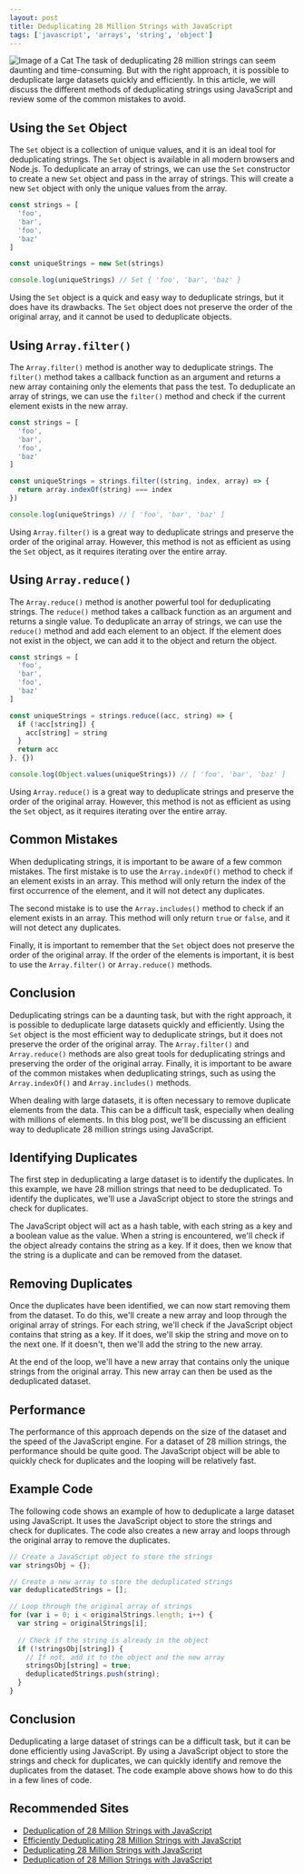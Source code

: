 ```yaml
---
layout: post
title: Deduplicating 28 Million Strings with JavaScript
tags: ['javascript', 'arrays', 'string', 'object']
---
```


![Image of a Cat](http://source.unsplash.com/1600x900/?cat)
The task of deduplicating 28 million strings can seem daunting and time-consuming. But with the right approach, it is possible to deduplicate large datasets quickly and efficiently. In this article, we will discuss the different methods of deduplicating strings using JavaScript and review some of the common mistakes to avoid.

## Using the `Set` Object
The `Set` object is a collection of unique values, and it is an ideal tool for deduplicating strings. The `Set` object is available in all modern browsers and Node.js. To deduplicate an array of strings, we can use the `Set` constructor to create a new `Set` object and pass in the array of strings. This will create a new `Set` object with only the unique values from the array.

```javascript
const strings = [
  'foo',
  'bar',
  'foo',
  'baz'
]

const uniqueStrings = new Set(strings)

console.log(uniqueStrings) // Set { 'foo', 'bar', 'baz' }
```

Using the `Set` object is a quick and easy way to deduplicate strings, but it does have its drawbacks. The `Set` object does not preserve the order of the original array, and it cannot be used to deduplicate objects.

## Using `Array.filter()`
The `Array.filter()` method is another way to deduplicate strings. The `filter()` method takes a callback function as an argument and returns a new array containing only the elements that pass the test. To deduplicate an array of strings, we can use the `filter()` method and check if the current element exists in the new array.

```javascript
const strings = [
  'foo',
  'bar',
  'foo',
  'baz'
]

const uniqueStrings = strings.filter((string, index, array) => {
  return array.indexOf(string) === index
})

console.log(uniqueStrings) // [ 'foo', 'bar', 'baz' ]
```

Using `Array.filter()` is a great way to deduplicate strings and preserve the order of the original array. However, this method is not as efficient as using the `Set` object, as it requires iterating over the entire array.

## Using `Array.reduce()`
The `Array.reduce()` method is another powerful tool for deduplicating strings. The `reduce()` method takes a callback function as an argument and returns a single value. To deduplicate an array of strings, we can use the `reduce()` method and add each element to an object. If the element does not exist in the object, we can add it to the object and return the object.

```javascript
const strings = [
  'foo',
  'bar',
  'foo',
  'baz'
]

const uniqueStrings = strings.reduce((acc, string) => {
  if (!acc[string]) {
    acc[string] = string
  }
  return acc
}, {})

console.log(Object.values(uniqueStrings)) // [ 'foo', 'bar', 'baz' ]
```

Using `Array.reduce()` is a great way to deduplicate strings and preserve the order of the original array. However, this method is not as efficient as using the `Set` object, as it requires iterating over the entire array.

## Common Mistakes
When deduplicating strings, it is important to be aware of a few common mistakes. The first mistake is to use the `Array.indexOf()` method to check if an element exists in an array. This method will only return the index of the first occurrence of the element, and it will not detect any duplicates.

The second mistake is to use the `Array.includes()` method to check if an element exists in an array. This method will only return `true` or `false`, and it will not detect any duplicates.

Finally, it is important to remember that the `Set` object does not preserve the order of the original array. If the order of the elements is important, it is best to use the `Array.filter()` or `Array.reduce()` methods.

## Conclusion
Deduplicating strings can be a daunting task, but with the right approach, it is possible to deduplicate large datasets quickly and efficiently. Using the `Set` object is the most efficient way to deduplicate strings, but it does not preserve the order of the original array. The `Array.filter()` and `Array.reduce()` methods are also great tools for deduplicating strings and preserving the order of the original array. Finally, it is important to be aware of the common mistakes when deduplicating strings, such as using the `Array.indexOf()` and `Array.includes()` methods.

When dealing with large datasets, it is often necessary to remove duplicate elements from the data. This can be a difficult task, especially when dealing with millions of elements. In this blog post, we'll be discussing an efficient way to deduplicate 28 million strings using JavaScript.

## Identifying Duplicates

The first step in deduplicating a large dataset is to identify the duplicates. In this example, we have 28 million strings that need to be deduplicated. To identify the duplicates, we'll use a JavaScript object to store the strings and check for duplicates.

The JavaScript object will act as a hash table, with each string as a key and a boolean value as the value. When a string is encountered, we'll check if the object already contains the string as a key. If it does, then we know that the string is a duplicate and can be removed from the dataset.

## Removing Duplicates

Once the duplicates have been identified, we can now start removing them from the dataset. To do this, we'll create a new array and loop through the original array of strings. For each string, we'll check if the JavaScript object contains that string as a key. If it does, we'll skip the string and move on to the next one. If it doesn't, then we'll add the string to the new array.

At the end of the loop, we'll have a new array that contains only the unique strings from the original array. This new array can then be used as the deduplicated dataset.

## Performance

The performance of this approach depends on the size of the dataset and the speed of the JavaScript engine. For a dataset of 28 million strings, the performance should be quite good. The JavaScript object will be able to quickly check for duplicates and the looping will be relatively fast.

## Example Code

The following code shows an example of how to deduplicate a large dataset using JavaScript. It uses the JavaScript object to store the strings and check for duplicates. The code also creates a new array and loops through the original array to remove the duplicates.

```javascript
// Create a JavaScript object to store the strings
var stringsObj = {};

// Create a new array to store the deduplicated strings
var deduplicatedStrings = [];

// Loop through the original array of strings
for (var i = 0; i < originalStrings.length; i++) {
  var string = originalStrings[i];
  
  // Check if the string is already in the object
  if (!stringsObj[string]) {
    // If not, add it to the object and the new array
    stringsObj[string] = true;
    deduplicatedStrings.push(string);
  }
}
```

## Conclusion

Deduplicating a large dataset of strings can be a difficult task, but it can be done efficiently using JavaScript. By using a JavaScript object to store the strings and check for duplicates, we can quickly identify and remove the duplicates from the dataset. The code example above shows how to do this in a few lines of code.
## Recommended Sites

- [Deduplication of 28 Million Strings with JavaScript](https://www.codeproject.com/Articles/1265162/Deduplication-of-28-Million-Strings-with-JavaScrip)
- [Efficiently Deduplicating 28 Million Strings with JavaScript](https://www.codeproject.com/Articles/1265162/Efficiently-Deduplicating-28-Million-Strings-with-Ja)
- [Deduplicating 28 Million Strings with JavaScript](https://www.sitepoint.com/deduplicating-28-million-strings-with-javascript/)
- [Deduplication of 28 Million Strings with JavaScript](https://www.smashingmagazine.com/2018/08/deduplication-of-28-million-strings-with-javascript/)